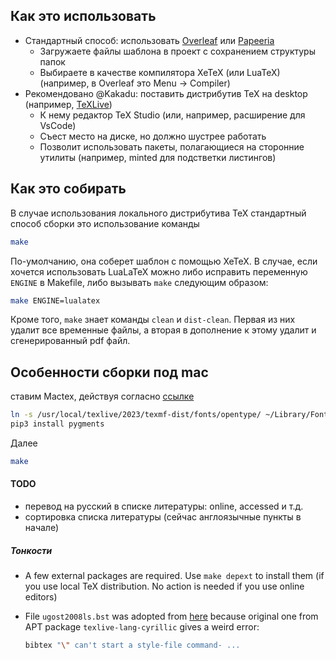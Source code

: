 ## Как это использовать

* Стандартный способ: использовать [Overleaf](https://www.overleaf.com/) или [Papeeria](https://papeeria.com/)
  * Загружаете файлы шаблона в проект с сохранением структуры папок
  * Выбираете в качестве компилятора XeTeX (или LuaTeX) (например, в Overleaf это Menu -> Compiler)
* Рекомендовано @Kakadu: поставить дистрибутив TeX на desktop (например, [TeXLive](https://www.tug.org/texlive))
  * К нему редактор TeX Studio (или, например, расширение для VsCode)
  * Съест место на диске, но должно шустрее работать
  * Позволит использовать пакеты, полагающиеся на сторонние утилиты (например, minted для подстветки листингов)


## Как это собирать

В случае использования локального дистрибутива TeX стандартный способ сборки это использование команды
```sh
make
```
По-умолчанию, она соберет шаблон с помощью XeTeX.
В случае, если хочется использовать LuaLaTeX можно либо исправить переменную `ENGINE` в Makefile, либо вызывать `make` следующим образом:
```sh
make ENGINE=lualatex
```

Кроме того, `make` знает команды `clean` и `dist-clean`.
Первая из них удалит все временные файлы, а вторая в дополнение к этому удалит и сгенерированный pdf файл.

## Особенности сборки под mac
ставим Mactex, действуя согласно [ссылке](https://mathjiajia.github.io/vscode-and-latex/)
```sh
ln -s /usr/local/texlive/2023/texmf-dist/fonts/opentype/ ~/Library/Fonts/texlive-opentype &&
pip3 install pygments
```
Далее
```sh
make
```

#### TODO

* перевод на русский в списке литературы: online, accessed и т.д.
* сортировка списка литературы (сейчас англоязычные пункты в начале)


##### Тонкости

* A few external packages are required. Use `make depext` to install them (if you use local TeX distribution. No action is needed if you use online editors)
* File `ugost2008ls.bst` was adopted from [here](https://github.com/anlun/Russian-Phd-LaTeX-Dissertation-Template/tree/master/BibTeX-Styles) because original one from APT package `texlive-lang-cyrillic` gives a weird error:

    ```sh
    bibtex "\" can't start a style-file command- ...
    ```
